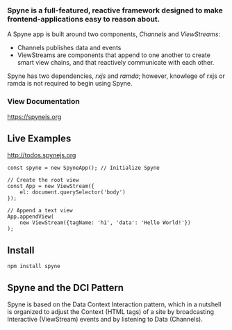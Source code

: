 ### Spyne is a full-featured, reactive framework designed to make frontend-applications easy to reason about.


A Spyne app is built around two components, *Channels* and *ViewStreams*:
* Channels publishes data and events
* ViewStreams are components that append to one another to create smart view chains, and that reactively communicate with each other.


Spyne has two dependencies, *rxjs* and *ramda*; however, knowlege of rxjs or ramda is not required to begin using Spyne.

### View Documentation ###
https://spynejs.org

## Live Examples ##
http://todos.spynejs.org <br>


```
const spyne = new SpyneApp(); // Initialize Spyne

// Create the root view
const App = new ViewStream({
    el: document.querySelector('body')
});

// Append a text view
App.appendView(
    new ViewStream({tagName: 'h1', 'data': 'Hello World!'})
);

```


## Install ##
```
npm install spyne
```


## Spyne and the DCI Pattern ##
Spyne is based on the Data Context Interaction pattern, which in a nutshell is organized to adjust the Context (HTML tags) of a site by broadcasting Interactive (ViewStream) events and  by listening to Data (Channels).


